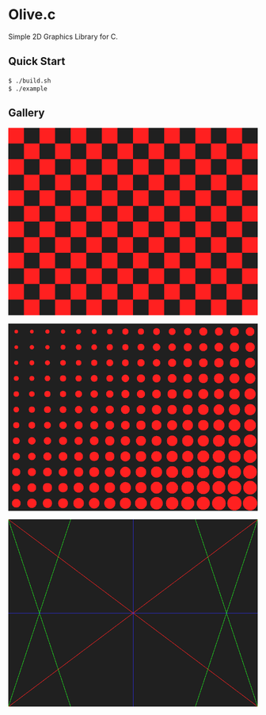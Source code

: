 # Olive.c

Simple 2D Graphics Library for C.

## Quick Start

```console
$ ./build.sh
$ ./example
```

## Gallery

![checker](./imgs/checker.png)

![circle](./imgs/circle.png)

![lines](./imgs/lines.png)
